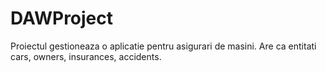 # DAWProject
Proiectul gestioneaza o aplicatie pentru asigurari de masini. Are ca entitati cars, owners, insurances, accidents. 
